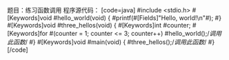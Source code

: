题目：练习函数调用
程序源代码：
[code=java]
#include <stdio.h>
#[Keywords]void #hello_world(void)
{
	#printf(#[Fields]"Hello, world!\n"#);
#}
#[Keywords]void #three_hellos(void)
{
	#[Keywords]int #counter;
	#[Keywords]for #(counter = 1; counter <= 3; counter++)
		#hello_world();/*调用此函数*/
#}
#[Keywords]void #main(void)
{
	#three_hellos();/*调用此函数*/
#}
[/code]